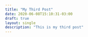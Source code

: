 ```yaml
---
title: "My Third Post"
date: 2020-06-08T15:10:31-03:00
draft: true
layout: single
description: "This is my third post"
---
```


